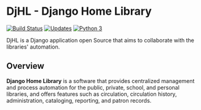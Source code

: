 # DjHL - Django Home Library

[![Build Status](https://travis-ci.org/vmdesenvolvimento/DjHL.svg?branch=master)](https://travis-ci.org/vmdesenvolvimento/DjHL)
[![Updates](https://pyup.io/repos/github/Riverfount/DjHL/shield.svg)](https://pyup.io/repos/github/Riverfount/DjHL/)
[![Python 3](https://pyup.io/repos/github/Riverfount/DjHL/python-3-shield.svg)](https://pyup.io/repos/github/Riverfount/DjHL/)

DjHL is a Django application open Source that aims to collaborate with the libraries' automation.


## Overview

**Django Home Library** is a software that provides centralized management and process automation for the public,
  private,  school, and personal libraries, and offers features such as circulation,  circulation history,
  administration,  cataloging, reporting, and patron records.


